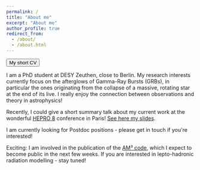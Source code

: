 ```yaml
---
permalink: /
title: "About me"
excerpt: "About me"
author_profile: true
redirect_from: 
  - /about/
  - /about.html
---
```


<button name="button" onclick="https://maklinger.github.io/files/CV-Marc_Klinger_11-2023.pdf">My short CV</button>

I am a PhD student at DESY Zeuthen, close to Berlin. My research interests currently focus on the afterglows of Gamma-Ray Bursts (GRBs), in particular the ones originating from the collapse of a massive, rotating star at the end of its live. I really enjoy the connection between observations and theory in astrophysics!

Recently, I could give a short summary talk about my current work at the wonderful [HEPRO 8](https://hepro8.sciencesconf.org/) conference in Paris! [See here my slides](https://hepro8.sciencesconf.org/data/program/Klinger.pdf).

I am currently looking for Postdoc positions - please get in touch if you're interested!

Exciting: I am involved in the publication of the [AM³ code](https://gitlab.desy.de/am3/am3), which I expect to become public in the next few weeks. If you are interested in lepto-hadronic radiation modelling - stay tuned!
